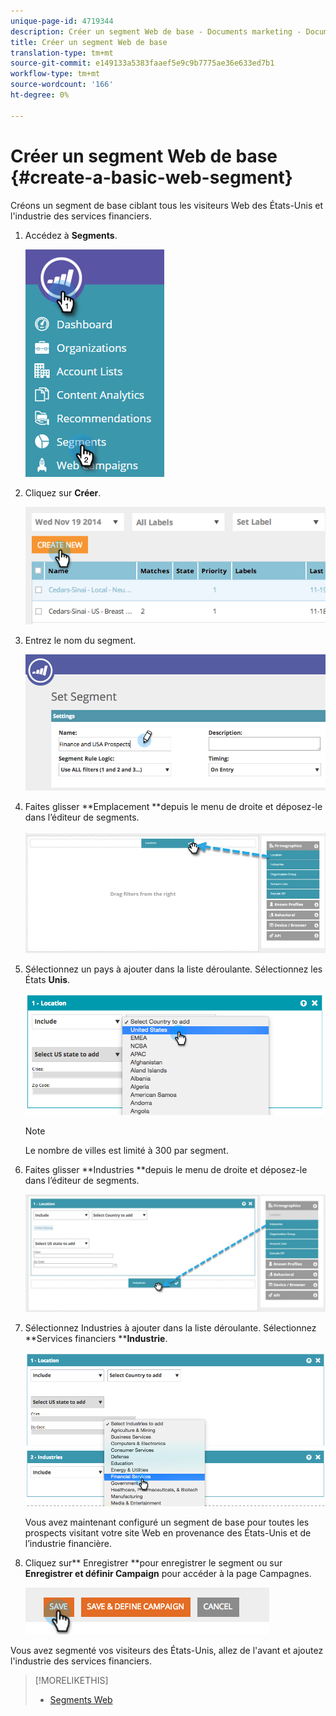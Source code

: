 ```yaml
---
unique-page-id: 4719344
description: Créer un segment Web de base - Documents marketing - Documentation du produit
title: Créer un segment Web de base
translation-type: tm+mt
source-git-commit: e149133a5383faaef5e9c9b7775ae36e633ed7b1
workflow-type: tm+mt
source-wordcount: '166'
ht-degree: 0%

---
```



# Créer un segment Web de base {#create-a-basic-web-segment}

Créons un segment de base ciblant tous les visiteurs Web des États-Unis et l&#39;industrie des services financiers.

1. Accédez à **Segments**.

   ![](assets/image2016-8-18-15-3a37-3a32.png)

1. Cliquez sur **Créer**.

   ![](assets/image2014-11-19-19-3a33-3a47.png)

1. Entrez le nom du segment.

   ![](assets/segment-name.png)

1. Faites glisser **Emplacement **depuis le menu de droite et déposez-le dans l’éditeur de segments.

   ![](assets/location-drag-hand.jpg)

1. Sélectionnez un pays à ajouter dans la liste déroulante. Sélectionnez les États **Unis**.

   ![](assets/image2015-5-28-15-3a29-3a15.png)

   >[!NOTE]
   >
   >Le nombre de villes est limité à 300 par segment.

1. Faites glisser **Industries **depuis le menu de droite et déposez-le dans l’éditeur de segments.

   ![](assets/industries-hand.jpg)

1. Sélectionnez Industries à ajouter dans la liste déroulante. Sélectionnez **Services financiers ****Industrie**.

   ![](assets/segment-industries.png)

   Vous avez maintenant configuré un segment de base pour toutes les prospects visitant votre site Web en provenance des États-Unis et de l’industrie financière.

1. Cliquez sur** Enregistrer **pour enregistrer le segment ou sur **Enregistrer et définir Campaign** pour accéder à la page Campagnes.

   ![](assets/image2014-11-19-19-3a48-3a20.png)

Vous avez segmenté vos visiteurs des États-Unis, allez de l&#39;avant et ajoutez l&#39;industrie des services financiers.

>[!MORELIKETHIS]
>
>* [Segments Web](http://docs.marketo.com/x/9QFI)

>



